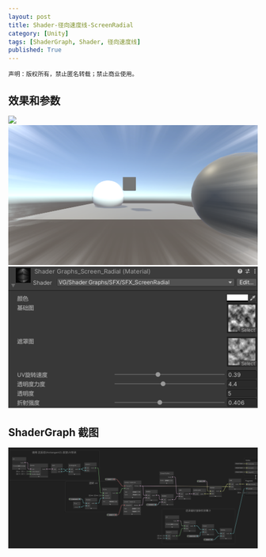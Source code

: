 ```yaml
---
layout: post
title: Shader-径向速度线-ScreenRadial
category: [Unity]
tags: [ShaderGraph, Shader, 径向速度线]
published: True
---
```



`声明：版权所有，禁止匿名转载；禁止商业使用。`


## 效果和参数 ##
<left>
	<img src="/public/img/Shader-径向速度线/1.gif">
	<img src="/public/img/Shader-径向速度线/1.bmp">
    <img src="/public/img/Shader-径向速度线/2.bmp">
	</left>

	
## ShaderGraph 截图 ##
<img src="/public/img/Shader-径向速度线/3.bmp">
